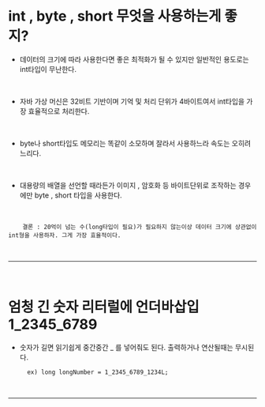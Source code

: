 # int , byte , short 무엇을 사용하는게 좋지?

- 데이터의 크기에 따라 사용한다면 좋은 최적화가 될 수 있지만 일반적인 용도로는 int타입이 무난한다.

<br>

- 자바 가상 머신은 32비트 기반이며 기억 및 처리 단위가 4바이트여서 int타입을 가장 효율적으로 처리한다.

<br>

- byte나 short타입도 메모리는 똑같이 소모하며 잘라서 사용하느라 속도는 오히려 느리다.

<br>

- 대용량의 배열을 선언할 때라든가 이미지 , 암호화 등 바이트단위로 조작하는 경우에만 byte , short 타입을 사용한다.

<br>

        결론 : 20억이 넘는 수(long타입이 필요)가 필요하지 않는이상 데이터 크기에 상관없이 int형을 사용하자. 그게 가장 효율적이다.

<br>

***

<br>

# 엄청 긴 숫자 리터럴에 언더바삽입 1_2345_6789

- 숫자가 길면 읽기쉽게 중간중간 _ 를 넣어줘도 된다. 출력하거나 연산될때는 무시된다.

        ex) long longNumber = 1_2345_6789_1234L;

<br>

***

<br>